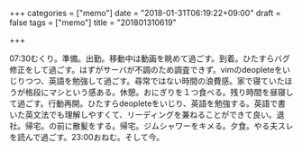 +++
categories = ["memo"]
date = "2018-01-31T06:19:22+09:00"
draft = false
tags = ["memo"]
title = "201801310619"

+++

07:30むくり。準備。出勤。移動中は動画を眺めて過ごす。到着。ひたすらバグ修正をして過ごす。はずがサーバが不調のため調査できず。vimのdeopleteをいじりつつ、英語を勉強して過ごす。尋常ではない時間の浪費感。家で寝ていたほうが格段にマシという感ある。休憩。おにぎりを１つ食べる。残り時間を昼寝して過ごす。行動再開。ひたすらdeopleteをいじり、英語を勉強する。英語で書いた英文法でも理解しやすくて、リーディングを兼ねることができて良い。退社。帰宅。の前に散髪をする。帰宅。ジムシャワーをキメる。夕食。やる夫スレを読んで過ごす。23:00おねむ。そして今。
